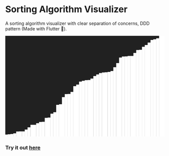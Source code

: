 # Sorting Algorithm Visualizer

A sorting algorithm visualizer with clear separation of concerns, DDD pattern (Made with Flutter 💖).

<img src=".\web\assets\meta-image.png" />

### Try it out [here](sorting-algorithm-visualized.web.app)
